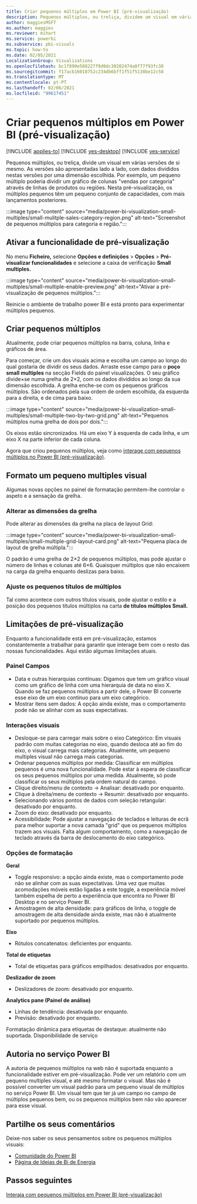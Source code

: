 ```yaml
---
title: Criar pequenos múltiplos em Power BI (pré-visualização)
description: Pequenos múltiplos, ou treliça, dividem um visual em várias versões de si mesmo, apresentadas lado a lado, com os seus dados divididos nestas versões por uma dimensão escolhida.
author: maggiesMSFT
ms.author: maggies
ms.reviewer: mihart
ms.service: powerbi
ms.subservice: pbi-visuals
ms.topic: how-to
ms.date: 02/05/2021
LocalizationGroup: Visualizations
ms.openlocfilehash: bc1f890e588227f9d0dc30202474a8f77f93fc38
ms.sourcegitcommit: f17acb16018752c234db6bff1f51f5130be12c58
ms.translationtype: MT
ms.contentlocale: pt-PT
ms.lasthandoff: 02/06/2021
ms.locfileid: "99617451"
---
```

# <a name="create-small-multiples-in-power-bi-preview"></a>Criar pequenos múltiplos em Power BI (pré-visualização)

[!INCLUDE [applies-to](../includes/applies-to.md)] [!INCLUDE [yes-desktop](../includes/yes-desktop.md)] [!INCLUDE [yes-service](../includes/yes-service.md)]

Pequenos múltiplos, ou treliça, divide um visual em várias versões de si mesmo. As versões são apresentadas lado a lado, com dados divididos nestas versões por uma dimensão escolhida. Por exemplo, um pequeno múltiplo poderia dividir um gráfico de colunas "vendas por categoria" através de linhas de produtos ou regiões. Nesta pré-visualização, os múltiplos pequenos têm um pequeno conjunto de capacidades, com mais lançamentos posteriores.

:::image type="content" source="media/power-bi-visualization-small-multiples/small-mulitple-sales-category-region.png" alt-text="Screenshot de pequenos múltiplos para categoria e região.":::

## <a name="enable-the-preview-feature"></a>Ativar a funcionalidade de pré-visualização

No menu **Ficheiro,** selecione **Opções e definições**  >  **Opções**  >  **Pré-visualizar funcionalidades** e selecione a caixa de verificação **Small multiples.**

:::image type="content" source="media/power-bi-visualization-small-multiples/small-multiple-enable-preview.png" alt-text="Ativar a pré-visualização de pequenos múltiplos.":::

Reinicie o ambiente de trabalho power BI e está pronto para experimentar múltiplos pequenos.

## <a name="create-small-multiples"></a>Criar pequenos múltiplos

Atualmente, pode criar pequenos múltiplos na barra, coluna, linha e gráficos de área. 

Para começar, crie um dos visuais acima e escolha um campo ao longo do qual gostaria de dividir os seus dados. Arraste esse campo para o **poço small multiples** na secção Fields do painel visualizações. O seu gráfico divide×se numa grelha de 2×2, com os dados divididos ao longo da sua dimensão escolhida. A grelha enche-se com os pequenos gráficos múltiplos. São ordenados pela sua ordem de ordem escolhida, da esquerda para a direita, e de cima para baixo.

:::image type="content" source="media/power-bi-visualization-small-multiples/small-multiple-two-by-two-grid.png" alt-text="Pequenos múltiplos numa grelha de dois por dois.":::

Os eixos estão sincronizados. Há um eixo Y à esquerda de cada linha, e um eixo X na parte inferior de cada coluna.

Agora que criou pequenos múltiplos, veja como [interage com pequenos múltiplos no Power BI (pré-visualização)](power-bi-visualization-small-multiples-interact.md).

## <a name="format-a-small-multiples-visual"></a>Formato um pequeno multiples visual

Algumas novas opções no painel de formatação permitem-lhe controlar o aspeto e a sensação da grelha.

### <a name="change-the-grid-dimensions"></a>Alterar as dimensões da grelha

Pode alterar as dimensões da grelha na placa de layout Grid:

:::image type="content" source="media/power-bi-visualization-small-multiples/small-multiple-grid-layout-card.png" alt-text="Pequena placa de layout de grelha múltipla.":::

O padrão é uma grelha de 2×2 de pequenos múltiplos, mas pode ajustar o número de linhas e colunas até 6×6. Quaisquer múltiplos que não encaixem na carga da grelha enquanto deslizas para baixo.


### <a name="adjust-the-small-multiples-titles"></a>Ajuste os pequenos títulos de múltiplos

Tal como acontece com outros títulos visuais, pode ajustar o estilo e a posição dos pequenos títulos múltiplos na carta **de títulos múltiplos Small.**

## <a name="preview-limitations"></a>Limitações de pré-visualização

Enquanto a funcionalidade está em pré-visualização, estamos constantemente a trabalhar para garantir que interage bem com o resto das nossas funcionalidades. Aqui estão algumas limitações atuais.

### <a name="fields-pane"></a>Painel Campos

- Data e outras hierarquias contínuas: Digamos que tem um gráfico visual como um gráfico de linha com uma hierarquia de data no eixo X. Quando se faz pequenos múltiplos a partir dele, o Power BI converte esse eixo de um eixo contínuo para um eixo categórico.
- Mostrar itens sem dados: A opção ainda existe, mas o comportamento pode não se alinhar com as suas expectativas.

### <a name="visual-interactions"></a>Interações visuais

- Desloque-se para carregar mais sobre o eixo Categórico: Em visuais padrão com muitas categorias no eixo, quando desloca até ao fim do eixo, o visual carrega mais categorias. Atualmente, um pequeno multiples visual não carrega mais categorias.
- Ordenar pequenos múltiplos por medida: Classificar em múltiplos pequenos é uma nova funcionalidade. Pode estar à espera de classificar os seus pequenos múltiplos por uma medida. Atualmente, só pode classificar os seus múltiplos pela ordem natural do campo.
- Clique direito/menu de contexto -> Analisar: desativado por enquanto.
- Clique à direita/menu de contexto -> Resumir: desativado por enquanto.
- Selecionando vários pontos de dados com seleção retangular: desativado por enquanto.
- Zoom do eixo: desativado por enquanto.
- Acessibilidade: Pode ajustar a navegação de teclados e leituras de ecrã para melhor suportar a nova camada "grid" que os pequenos múltiplos trazem aos visuais. Falta algum comportamento, como a navegação de teclado através da barra de deslocamento do eixo categórico.

### <a name="formatting-options"></a>Opções de formatação

**Geral**

- Toggle responsivo: a opção ainda existe, mas o comportamento pode não se alinhar com as suas expectativas. Uma vez que muitas acomodações móveis estão ligadas a este toggle, a experiência móvel também espelha de perto a experiência que encontra no Power BI Desktop e no serviço Power BI.
- Amostragem de alta densidade: para gráficos de linha, o toggle de amostragem de alta densidade ainda existe, mas não é atualmente suportado por pequenos múltiplos.

**Eixo**

- Rótulos concatenatos: deficientes por enquanto.

**Total de etiquetas**

- Total de etiquetas para gráficos empilhados: desativados por enquanto.

**Deslizador de zoom**

- Deslizadores de zoom: desativado por enquanto.

**Analytics pane (Painel de análise)** 

- Linhas de tendência: desativada por enquanto.
- Previsão: desativado por enquanto.

Formatação dinâmica para etiquetas de destaque: atualmente não suportada.
Disponibilidade de serviço

## <a name="authoring-in-the-power-bi-service"></a>Autoria no serviço Power BI

A autoria de pequenos múltiplos na web não é suportada enquanto a funcionalidade estiver em pré-visualização. Pode ver um relatório com um pequeno multiples visual, e até mesmo formatar o visual. Mas não é possível converter um visual padrão para um pequeno visual de múltiplos no serviço Power BI. Um visual tem que ter já um campo no campo de múltiplos pequenos bem, ou os pequenos múltiplos bem não vão aparecer para esse visual.

## <a name="share-your-feedback"></a>Partilhe os seus comentários

Deixe-nos saber os seus pensamentos sobre os pequenos múltiplos visuais:

- [Comunidade do Power BI](https://community.powerbi.com/)
- [Página de Ideias de Bi de Energia](https://ideas.powerbi.com/ideas/) 

## <a name="next-steps"></a>Passos seguintes

[Interaja com pequenos múltiplos em Power BI (pré-visualização)](power-bi-visualization-small-multiples-interact.md)
